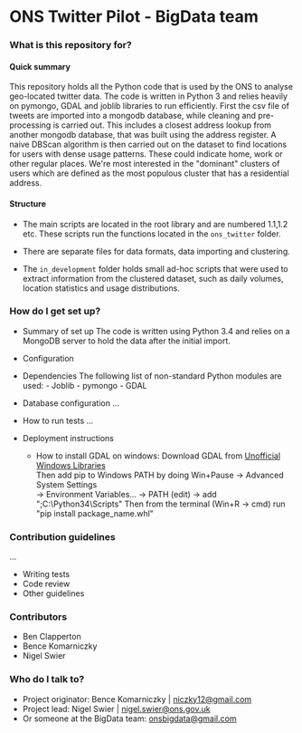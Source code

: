 # ONS Twitter Pilot - BigData team #


### What is this repository for? ###

#### Quick summary
This repository holds all the Python code that is used by the ONS to analyse geo-located twitter data.
The code is written in Python 3 and relies heavily on pymongo, GDAL and joblib libraries to run efficiently.
First the csv file of tweets are imported into a mongodb database, while cleaning and pre-processing is carried
out. This includes a closest address lookup from another mongodb database, that was built using the address register.
A naive DBScan algorithm is then carried out on the dataset to find locations for users with dense usage patterns.
These could indicate home, work or other regular places. We're most interested in the "dominant" clusters of users
which are defined as the most populous cluster that has a residential address.
#### Structure
* The main scripts are located in the root library and are numbered 1.1,1.2 etc. These scripts run the functions located
  in the `ons_twitter` folder.

* There are separate files for data formats, data importing and clustering.
* The `in_development` folder holds small ad-hoc scripts that were used to extract information from the clustered
  dataset, such as daily volumes, location statistics and usage distributions.
    


### How do I get set up? ###

* Summary of set up
    The code is written using Python 3.4 and relies on a MongoDB server to hold the data after the initial import.
* Configuration

* Dependencies
    The following list of non-standard Python modules are used:
        - Joblib
        - pymongo
        - GDAL
* Database configuration
    ...
* How to run tests
    ...
* Deployment instructions
    - How to install GDAL on windows:
    Download GDAL from [Unofficial Windows Libraries](http://www.lfd.uci.edu/~gohlke/pythonlibs/#gdal)  
    Then add pip to Windows PATH by doing Win+Pause -> Advanced System Settings  
     -> Environment Variables... -> PATH (edit) -> add ";C:\Python34\Scripts"
     Then from the terminal (Win+R -> cmd) run "pip install package_name.whl"

### Contribution guidelines ###
...
* Writing tests
* Code review
* Other guidelines

### Contributors
* Ben Clapperton
* Bence Komarniczky
* Nigel Swier

### Who do I talk to? ###

* Project originator: Bence Komarniczky |  niczky12@gmail.com
* Project lead: Nigel Swier | nigel.swier@ons.gov.uk
* Or someone at the BigData team: onsbigdata@gmail.com
